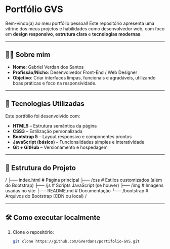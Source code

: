 # Portfólio GVS

Bem-vindo(a) ao meu portfólio pessoal! Este repositório apresenta uma vitrine dos meus projetos e habilidades como desenvolvedor web, com foco em **design responsivo**, **estrutura clara** e **tecnologias modernas**.

---

## 🧑‍💻 Sobre mim

- **Nome**: Gabriel Verdan dos Santos  
- **Profissão/Nicho**: Desenvolvedor Front-End / Web Designer  
- **Objetivo**: Criar interfaces limpas, funcionais e agradáveis, utilizando boas práticas e foco na responsividade.

---

## 🚀 Tecnologias Utilizadas

Este portfólio foi desenvolvido com:

- **HTML5** – Estrutura semântica da página  
- **CSS3** – Estilização personalizada  
- **Bootstrap 5** – Layout responsivo e componentes prontos  
- **JavaScript (básico)** – Funcionalidades simples e interatividade  
- **Git + GitHub** – Versionamento e hospedagem

---
## 📂 Estrutura do Projeto

/
├── index.html # Página principal
├── /css # Estilos customizados (além do Bootstrap)
├── /js # Scripts JavaScript (se houver)
├── /img # Imagens usadas no site
├── README.md # Documentação
└── /bootstrap # Arquivos do Bootstrap (CDN ou local)
/

---

## 🛠️ Como executar localmente

1. Clone o repositório:
   ```bash
   git clone https://github.com/GVerdans/portifolio-GVS.git
